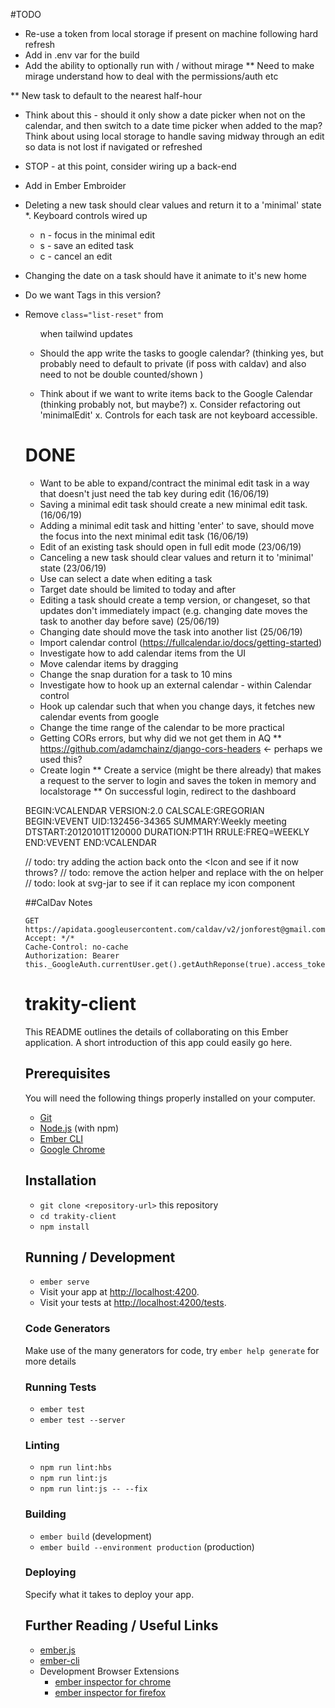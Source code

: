 #TODO
* Re-use a token from local storage if present on machine following hard refresh
* Add in .env var for the build
* Add the ability to optionally run with / without mirage
 ** Need to make mirage understand how to deal with the permissions/auth etc
 
** New task to default to the nearest half-hour
  * Think about this - should it only show a date picker when not on the calendar, and then switch to a date time picker when added to the map? Think about using local storage to handle saving midway through an edit so data is not lost if navigated or refreshed
* STOP - at this point, consider wiring up a back-end

* Add in Ember Embroider
* Deleting a new task should clear values and return it to a 'minimal' state
*. Keyboard controls wired up
  - n - focus in the minimal edit
  - s - save an edited task
  - c - cancel an edit
* Changing the date on a task should have it animate to it's new home
* Do we want Tags in this version?  
* Remove `class="list-reset"` from <ul> when tailwind updates 
* Should the app write the tasks to google calendar? (thinking yes, but probably need to default to private (if poss with caldav) and also need to not be double counted/shown  )
* Think about if we want to write items back to the Google Calendar (thinking probably not, but maybe?)
x. Consider refactoring out 'minimalEdit'
x. Controls for each task are not keyboard accessible. 

# DONE
* Want to be able to expand/contract the minimal edit task in a way that doesn't just need the tab key during edit (16/06/19)
* Saving a minimal edit task should create a new minimal edit task. (16/06/19)
* Adding a minimal edit task and hitting 'enter' to save, should move the focus into the next minimal edit task (16/06/19)
* Edit of an existing task should open in full edit mode (23/06/19)
* Canceling a new task should clear values and return it to 'minimal' state (23/06/19)
* Use can select a date when editing a task
* Target date should be limited to today and after
* Editing a task should create a temp version, or changeset, so that updates don't immediately impact (e.g. changing date moves the task to another day before save) (25/06/19)
* Changing date should move the task into another list (25/06/19)
* Import calendar control (https://fullcalendar.io/docs/getting-started)
* Investigate how to add calendar items from the UI
* Move calendar items by dragging
* Change the snap duration for a task to 10 mins
* Investigate how to hook up an external calendar - within Calendar control
* Hook up calendar such that when you change days, it fetches new calendar events from google
* Change the time range of the calendar to be more practical
* Getting CORs errors, but why did we not get them in AQ
  ** https://github.com/adamchainz/django-cors-headers <- perhaps we used this?
* Create login
  ** Create a service (might be there already) that makes a request to the server to login and saves the token in memory and localstorage
  ** On successful login, redirect to the dashboard

BEGIN:VCALENDAR
VERSION:2.0
CALSCALE:GREGORIAN
BEGIN:VEVENT
UID:132456-34365
SUMMARY:Weekly meeting
DTSTART:20120101T120000
DURATION:PT1H
RRULE:FREQ=WEEKLY
END:VEVENT
END:VCALENDAR


//    todo: try adding the action back onto the <Icon and see if it now throws?
//    todo: remove the action helper and replace with the on helper
//    todo: look at svg-jar to see if it can replace my icon component


##CalDav Notes
```
GET https://apidata.googleusercontent.com/caldav/v2/jonforest@gmail.com/events
Accept: */*
Cache-Control: no-cache
Authorization: Bearer this._GoogleAuth.currentUser.get().getAuthReponse(true).access_token
```


# trakity-client

This README outlines the details of collaborating on this Ember application.
A short introduction of this app could easily go here.

## Prerequisites

You will need the following things properly installed on your computer.

* [Git](https://git-scm.com/)
* [Node.js](https://nodejs.org/) (with npm)
* [Ember CLI](https://ember-cli.com/)
* [Google Chrome](https://google.com/chrome/)

## Installation

* `git clone <repository-url>` this repository
* `cd trakity-client`
* `npm install`

## Running / Development

* `ember serve`
* Visit your app at [http://localhost:4200](http://localhost:4200).
* Visit your tests at [http://localhost:4200/tests](http://localhost:4200/tests).

### Code Generators

Make use of the many generators for code, try `ember help generate` for more details

### Running Tests

* `ember test`
* `ember test --server`

### Linting

* `npm run lint:hbs`
* `npm run lint:js`
* `npm run lint:js -- --fix`

### Building

* `ember build` (development)
* `ember build --environment production` (production)

### Deploying

Specify what it takes to deploy your app.

## Further Reading / Useful Links

* [ember.js](https://emberjs.com/)
* [ember-cli](https://ember-cli.com/)
* Development Browser Extensions
  * [ember inspector for chrome](https://chrome.google.com/webstore/detail/ember-inspector/bmdblncegkenkacieihfhpjfppoconhi)
  * [ember inspector for firefox](https://addons.mozilla.org/en-US/firefox/addon/ember-inspector/)
